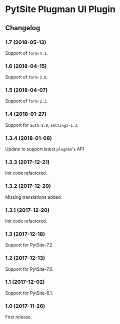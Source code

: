 # PytSite Plugman UI Plugin


## Changelog


### 1.7 (2018-05-13)

Support of `form-4.1`.


### 1.6 (2018-04-15)

Support of `form-3.0`.


### 1.5 (2018-04-07)

Support of `form-2.3`.


### 1.4 (2018-01-27)

Support for `auth-1.8`, `settings-1.3`.


### 1.3.4 (2018-01-08)

Update to support latest `plugman`'s API


### 1.3.3 (2017-12-21)

Init code refactored.


### 1.3.2 (2017-12-20)

Missing translations added.


### 1.3.1 (2017-12-20)

Init code refactored.


### 1.3 (2017-12-18)

Support for PytSite-7.2.


### 1.2 (2017-12-13)

Support for PytSite-7.0.


### 1.1 (2017-12-02)

Support for PytSite-6.1.


### 1.0 (2017-11-26)

First release.
